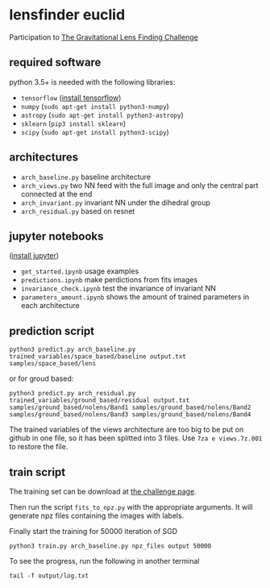 # lensfinder euclid
Participation to [The Gravitational Lens Finding Challenge](http://metcalf1.bo.astro.it/blf-portal/gg_challenge.html)

## required software

python 3.5+ is needed with the following libraries:
- `tensorflow` ([install tensorflow](https://www.tensorflow.org/install/))
- `numpy` (`sudo apt-get install python3-numpy`)
- `astropy` (`sudo apt-get install python3-astropy`)
- `sklearn` (`pip3 install sklearn`)
- `scipy` (`sudo apt-get install python3-scipy`)

## architectures

- `arch_baseline.py` baseline architecture
- `arch_views.py` two NN feed with the full image and only the central part connected at the end
- `arch_invariant.py` invariant NN under the dihedral group
- `arch_residual.py` based on resnet

## jupyter notebooks

([install jupyter](http://jupyter.org/))
- `get_started.ipynb` usage examples
- `predictions.ipynb` make perdictions from fits images
- `invariance_check.ipynb` test the invariance of invariant NN
- `parameters_amount.ipynb` shows the amount of trained parameters in each architecture

## prediction script

    python3 predict.py arch_baseline.py trained_variables/space_based/baseline output.txt samples/space_based/lens
    
or for groud based:

    python3 predict.py arch_residual.py trained_variables/ground_based/residual output.txt samples/ground_based/nolens/Band1 samples/ground_based/nolens/Band2 samples/ground_based/nolens/Band3 samples/ground_based/nolens/Band4

The trained variables of the views architecture are too big to be put on github in one file, so it has been splitted into 3 files. Use `7za e views.7z.001` to restore the file.

## train script

The training set can be download at [the challenge page](http://metcalf1.bo.astro.it/blf-portal/gg_challenge.html).

Then run the script `fits_to_npz.py` with the appropriate arguments.
It will generate npz files containing the images with labels.

Finally start the training for 50000 iteration of SGD

    python3 train.py arch_baseline.py npz_files output 50000
    
To see the progress, run the following in another terminal 

    tail -f output/log.txt

